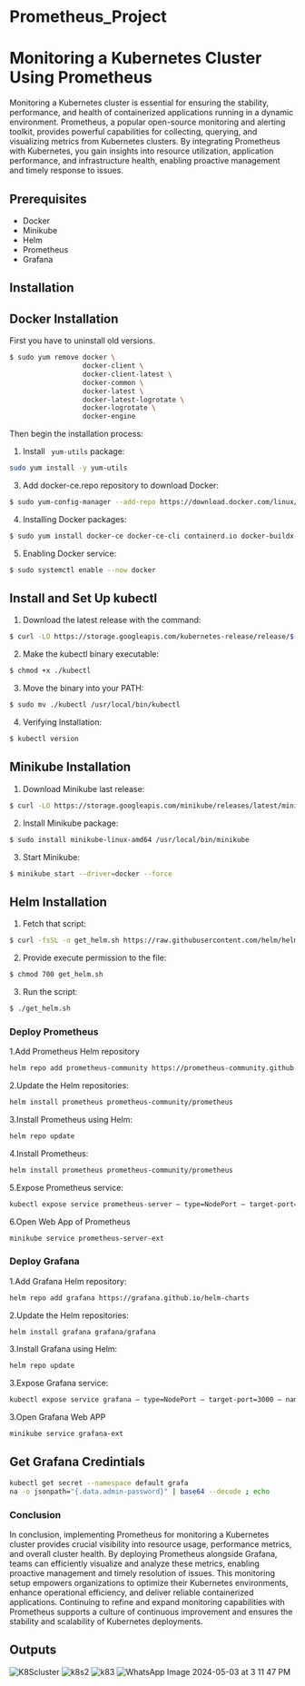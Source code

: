 # Prometheus_Project
# Monitoring a Kubernetes Cluster Using Prometheus
Monitoring a Kubernetes cluster is essential for ensuring the stability, performance, and health of containerized applications running in a dynamic environment. Prometheus, a popular open-source monitoring and alerting toolkit, provides powerful capabilities for collecting, querying, and visualizing metrics from Kubernetes clusters. By integrating Prometheus with Kubernetes, you gain insights into resource utilization, application performance, and infrastructure health, enabling proactive management and timely response to issues.

## Prerequisites
- Docker
- Minikube
- Helm
- Prometheus
- Grafana

## Installation

## Docker Installation

First you have to uninstall old versions. 
```bash
$ sudo yum remove docker \
                  docker-client \
                  docker-client-latest \
                  docker-common \
                  docker-latest \
                  docker-latest-logrotate \
                  docker-logrotate \
                  docker-engine

```

Then begin the installation process:

1. Install `` yum-utils`` package:

```bash
sudo yum install -y yum-utils 
```
3. Add docker-ce.repo repository to download Docker:
```bash 
$ sudo yum-config-manager --add-repo https://download.docker.com/linux/centos/docker-ce.repo 
```
4. Installing Docker packages:

```bash 
$ sudo yum install docker-ce docker-ce-cli containerd.io docker-buildx-plugin docker-compose-plugin 
```
5. Enabling Docker service:

```bash 
$ sudo systemctl enable --now docker
```

## Install and Set Up kubectl

1. Download the latest release with the command:

```bash 
$ curl -LO https://storage.googleapis.com/kubernetes-release/release/$(curl -s https://storage.googleapis.com/kubernetes-release/release/stable.txt)/bin/linux/amd64/kubectl
```

2. Make the kubectl binary executable:

```bash 
$ chmod +x ./kubectl
```

3. Move the binary into your PATH:

```bash 
$ sudo mv ./kubectl /usr/local/bin/kubectl
```

4. Verifying Installation:

```bash 
$ kubectl version
```

## Minikube Installation

1. Download Minikube last release:

```bash 
$ curl -LO https://storage.googleapis.com/minikube/releases/latest/minikube-linux-amd64
```
2. Install Minikube package:

```bash 
$ sudo install minikube-linux-amd64 /usr/local/bin/minikube
```
3. Start Minikube:

```bash 
$ minikube start --driver=docker --force
```

## Helm Installation

1. Fetch that script:

```bash 
$ curl -fsSL -o get_helm.sh https://raw.githubusercontent.com/helm/helm/main/scripts/get-helm-3
```
2. Provide execute permission to the file:

```bash 
$ chmod 700 get_helm.sh
```
3. Run the script:

```bash 
$ ./get_helm.sh

```
### Deploy Prometheus
1.Add Prometheus Helm repository

```bash
helm repo add prometheus-community https://prometheus-community.github.io/helm-charts
```
2.Update the Helm repositories:

```bash
helm install prometheus prometheus-community/prometheus
```
3.Install Prometheus using Helm:

```bash
helm repo update
```
4.Install Prometheus:

```bash
helm install prometheus prometheus-community/prometheus
```
5.Expose Prometheus service:

```bash
kubectl expose service prometheus-server — type=NodePort — target-port=9090 — name=prometheus-server-ext
```
6.Open Web App of Prometheus

```bash
minikube service prometheus-server-ext
```
### Deploy Grafana

1.Add Grafana Helm repository:

```bash
helm repo add grafana https://grafana.github.io/helm-charts
```
2.Update the Helm repositories:

```bash
helm install grafana grafana/grafana
```
3.Install Grafana using Helm:

```bash
helm repo update
```
3.Expose Grafana service:

```bash
kubectl expose service grafana — type=NodePort — target-port=3000 — name=grafana-ext
```
3.Open Grafana Web APP

```bash
minikube service grafana-ext
```

## Get Grafana Credintials

```bash
kubectl get secret --namespace default grafa
na -o jsonpath="{.data.admin-password}" | base64 --decode ; echo
```
### Conclusion

In conclusion, implementing Prometheus for monitoring a Kubernetes cluster provides crucial visibility into resource usage, performance metrics, and overall cluster health. By deploying Prometheus alongside Grafana, teams can efficiently visualize and analyze these metrics, enabling proactive management and timely resolution of issues. This monitoring setup empowers organizations to optimize their Kubernetes environments, enhance operational efficiency, and deliver reliable containerized applications. Continuing to refine and expand monitoring capabilities with Prometheus supports a culture of continuous improvement and ensures the stability and scalability of Kubernetes deployments.

## Outputs


![K8Scluster](https://github.com/ebthall619/Prometheus_Project/assets/81996620/4311199a-2890-4b79-b756-7541f955021d)
![k8s2](https://github.com/ebthall619/Prometheus_Project/assets/81996620/85cab3f6-e3d5-4c5a-8af1-0025715c9079)
![k83](https://github.com/ebthall619/Prometheus_Project/assets/81996620/df71eddc-32d3-416e-a1db-f7b662e2d134)
![WhatsApp Image 2024-05-03 at 3 11 47 PM](https://github.com/ebthall619/Prometheus_Project/assets/81996620/737bc17b-d11e-4a1b-8b59-cb491ccfaf58)


